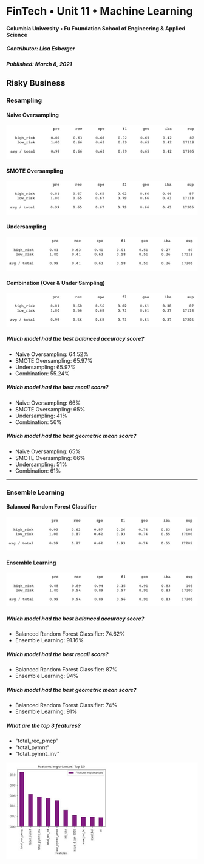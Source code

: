 # FinTech • Unit 11 • Machine Learning
#### Columbia University • Fu Foundation School of Engineering & Applied Science
##### Contributor:  Lisa Esberger
##### Published:  March 8, 2021

## Risky Business


### Resampling
#### Naive Oversampling
![Oversampling-Report](https://github.com/1monalisa1/11-Machine-Learning/blob/23e4a1d279d9acf753e27b1fbc8b040f12e053ec/Resources/11-Report-Oversamplng.jpeg)

#### SMOTE Oversampling
![SMOTE-Report](https://github.com/1monalisa1/11-Machine-Learning/blob/23e4a1d279d9acf753e27b1fbc8b040f12e053ec/Resources/11-Report_SMOTE-Oversampling.jpeg)

#### Undersampling
![Undersampling-Report](https://github.com/1monalisa1/11-Machine-Learning/blob/23e4a1d279d9acf753e27b1fbc8b040f12e053ec/Resources/11-Report_Undersampling.jpeg)

#### Combination (Over & Under Sampling)
![Combination-Report](https://github.com/1monalisa1/11-Machine-Learning/blob/23e4a1d279d9acf753e27b1fbc8b040f12e053ec/Resources/11-Report_Combination.jpeg)

##### *Which model had the best balanced accuracy score?*
* Naive Oversampling: 64.52%
* SMOTE Oversampling: 65.97%
* Undersampling: 65.97%
* Combination: 55.24%

##### *Which model had the best recall score?*
* Naive Oversampling: 66%
* SMOTE Oversampling: 65%
* Undersampling: 41%
* Combination: 56%

##### *Which model had the best geometric mean score?*
* Naive Oversampling: 65%
* SMOTE Oversampling: 66%
* Undersampling: 51%
* Combination: 61%

-----------------------------------------------------
### Ensemble Learning
#### Balanced Random Forest Classifier
![BRFC-Report](https://github.com/1monalisa1/11-Machine-Learning/blob/23e4a1d279d9acf753e27b1fbc8b040f12e053ec/Resources/11-Report_BRFC.jpeg)

#### Ensemble Learning
![Ensemble-Report](https://github.com/1monalisa1/11-Machine-Learning/blob/23e4a1d279d9acf753e27b1fbc8b040f12e053ec/Resources/11-Report_Ensemble.jpeg)

##### *Which model had the best balanced accuracy score?*
* Balanced Random Forest Classifier: 74.62%
* Ensemble Learning: 91.16%

##### *Which model had the best recall score?*
* Balanced Random Forest Classifier: 87%
* Ensemble Learning: 94%

##### *Which model had the best geometric mean score?*
* Balanced Random Forest Classifier: 74%
* Ensemble Learning: 91%

##### *What are the top 3 features?*
* "total_rec_pmcp"
* "total_pymnt"
* "total_pymnt_inv"

![BRFC-Chart](https://github.com/1monalisa1/11-Machine-Learning/blob/8d7da45a818299c6896b30e19f8dcf5e3ecf5b17/Resources/11-BRFC.jpeg)
